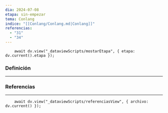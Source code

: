 ```yaml
---
dia: 2024-07-08
etapa: sin-empezar
tema: Conlang
indice: "[[Conlang/Conlang.md|Conlang]]"
referencias:
  - "31"
  - "34"
---
```

```dataviewjs
	await dv.view("_dataviewScripts/mostarEtapa", { etapa: dv.current().etapa });
```
### Definición
---




### Referencias
---
```dataviewjs
	await dv.view("_dataviewScripts/referenciasView", { archivo: dv.current() });
```